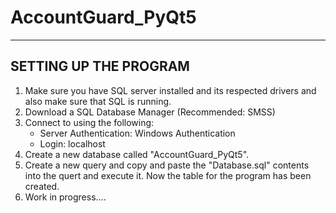 # AccountGuard_PyQt5

----------------------
SETTING UP THE PROGRAM
----------------------

1. Make sure you have SQL server installed and its respected drivers and also make sure that SQL is running.
2. Download a SQL Database Manager (Recommended: SMSS)
3. Connect to using the following:
   - Server Authentication: Windows Authentication
   - Login: localhost 
4. Create a new database called "AccountGuard_PyQt5".
5. Create a new query and copy and paste the "Database.sql" contents into the quert and execute it. Now the table for the program has been created.
6. Work in progress....
